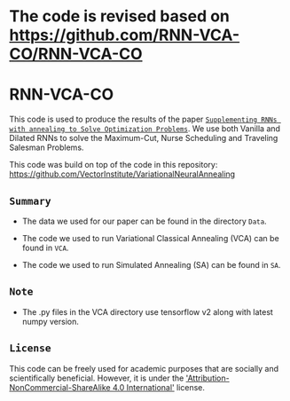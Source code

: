 # The code is revised based on https://github.com/RNN-VCA-CO/RNN-VCA-CO

# RNN-VCA-CO
This code is used to produce the results of the paper [`Supplementing RNNs with annealing to Solve Optimization Problems`](https://iopscience.iop.org/article/10.1088/2632-2153/acb895). We use both Vanilla and Dilated RNNs to solve the Maximum-Cut, Nurse Scheduling and Traveling Salesman Problems.

This code was build on top of the code in this repository: https://github.com/VectorInstitute/VariationalNeuralAnnealing

## `Summary`

- The data we used for our paper can be found in the directory `Data`.

- The code we used to run Variational Classical Annealing (VCA) can be found in `VCA`.

- The code we used to run Simulated Annealing (SA) can be found in `SA`.

## `Note`

- The .py files in the VCA directory use tensorflow v2 along with latest numpy version.

## `License`
This code can be freely used for academic purposes that are socially and scientifically beneficial. However, it is under the ['Attribution-NonCommercial-ShareAlike 4.0 International'](https://creativecommons.org/licenses/by-nc-sa/4.0/) license. 

